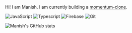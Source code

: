 Hi! I am Manish. I am currently building a [momentum-clone](https://github.com/pamnanaimanish169/momentum-clone-chrome-extension).

![JavaScript](https://img.shields.io/badge/javascript-grey?logo=javascript&logoColor=#F7DF1E)
![Typescript](https://img.shields.io/badge/typescript-grey?logo=typescript&logoColor=#3178C6)
![Firebase](https://img.shields.io/badge/firebase-grey?logo=firebase&logoColor=#FFCA28)
![Git](https://img.shields.io/badge/git-grey?logo=git&logoColor=#F05032)


<!-- 

- Replace "label" with a short label for the badge (e.g., "Framework", "Library", etc.).
- Replace "message" with the name of the tool, technology, or service you want to display (e.g., "React", "Django", "Docker", etc.).
- Replace "color" with a color of your choice for the badge background (e.g., "blue", "green", "red", etc.).
- The "logo" parameter should remain as "simpleicons" to use Simple Icons logos.
- The "logoColor" parameter can be adjusted to change the color of the Simple Icons logo if desired.

e.g: 

![Git](https://img.shields.io/badge/git-grey?logo=git&logoColor=#F05032)

-->


![Manish's GitHub stats](https://github-readme-stats.vercel.app/api?username=pamnanaimanish169&show_icons=true&theme=radical)
